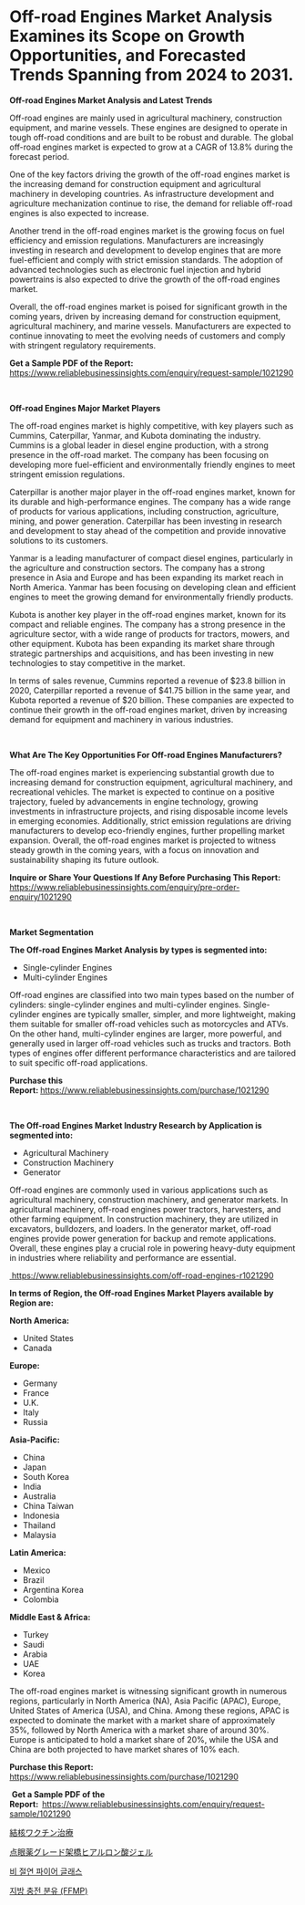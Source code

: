 <p><h1>Off-road Engines Market Analysis Examines its Scope on Growth Opportunities, and Forecasted Trends Spanning from 2024 to 2031.</h1></p><p><strong>Off-road Engines Market Analysis and Latest Trends</strong></p>
<p><p>Off-road engines are mainly used in agricultural machinery, construction equipment, and marine vessels. These engines are designed to operate in tough off-road conditions and are built to be robust and durable. The global off-road engines market is expected to grow at a CAGR of 13.8% during the forecast period. </p><p>One of the key factors driving the growth of the off-road engines market is the increasing demand for construction equipment and agricultural machinery in developing countries. As infrastructure development and agriculture mechanization continue to rise, the demand for reliable off-road engines is also expected to increase. </p><p>Another trend in the off-road engines market is the growing focus on fuel efficiency and emission regulations. Manufacturers are increasingly investing in research and development to develop engines that are more fuel-efficient and comply with strict emission standards. The adoption of advanced technologies such as electronic fuel injection and hybrid powertrains is also expected to drive the growth of the off-road engines market.</p><p>Overall, the off-road engines market is poised for significant growth in the coming years, driven by increasing demand for construction equipment, agricultural machinery, and marine vessels. Manufacturers are expected to continue innovating to meet the evolving needs of customers and comply with stringent regulatory requirements.</p></p>
<p><strong>Get a Sample PDF of the Report:&nbsp;</strong> <a href="https://www.reliablebusinessinsights.com/enquiry/request-sample/1021290">https://www.reliablebusinessinsights.com/enquiry/request-sample/1021290</a></p>
<p>&nbsp;</p>
<p><strong>Off-road Engines Major Market Players</strong></p>
<p><p>The off-road engines market is highly competitive, with key players such as Cummins, Caterpillar, Yanmar, and Kubota dominating the industry. Cummins is a global leader in diesel engine production, with a strong presence in the off-road market. The company has been focusing on developing more fuel-efficient and environmentally friendly engines to meet stringent emission regulations.</p><p>Caterpillar is another major player in the off-road engines market, known for its durable and high-performance engines. The company has a wide range of products for various applications, including construction, agriculture, mining, and power generation. Caterpillar has been investing in research and development to stay ahead of the competition and provide innovative solutions to its customers.</p><p>Yanmar is a leading manufacturer of compact diesel engines, particularly in the agriculture and construction sectors. The company has a strong presence in Asia and Europe and has been expanding its market reach in North America. Yanmar has been focusing on developing clean and efficient engines to meet the growing demand for environmentally friendly products.</p><p>Kubota is another key player in the off-road engines market, known for its compact and reliable engines. The company has a strong presence in the agriculture sector, with a wide range of products for tractors, mowers, and other equipment. Kubota has been expanding its market share through strategic partnerships and acquisitions, and has been investing in new technologies to stay competitive in the market.</p><p>In terms of sales revenue, Cummins reported a revenue of $23.8 billion in 2020, Caterpillar reported a revenue of $41.75 billion in the same year, and Kubota reported a revenue of $20 billion. These companies are expected to continue their growth in the off-road engines market, driven by increasing demand for equipment and machinery in various industries.</p></p>
<p>&nbsp;</p>
<p><strong>What Are The Key Opportunities For Off-road Engines Manufacturers?</strong></p>
<p><p>The off-road engines market is experiencing substantial growth due to increasing demand for construction equipment, agricultural machinery, and recreational vehicles. The market is expected to continue on a positive trajectory, fueled by advancements in engine technology, growing investments in infrastructure projects, and rising disposable income levels in emerging economies. Additionally, strict emission regulations are driving manufacturers to develop eco-friendly engines, further propelling market expansion. Overall, the off-road engines market is projected to witness steady growth in the coming years, with a focus on innovation and sustainability shaping its future outlook.</p></p>
<p><strong>Inquire or Share Your Questions If Any Before Purchasing This Report:</strong> <a href="https://www.reliablebusinessinsights.com/enquiry/pre-order-enquiry/1021290">https://www.reliablebusinessinsights.com/enquiry/pre-order-enquiry/1021290</a></p>
<p>&nbsp;</p>
<p><strong>Market Segmentation</strong></p>
<p><strong>The Off-road Engines Market Analysis by types is segmented into:</strong></p>
<p><ul><li>Single-cylinder Engines</li><li>Multi-cylinder Engines</li></ul></p>
<p><p>Off-road engines are classified into two main types based on the number of cylinders: single-cylinder engines and multi-cylinder engines. Single-cylinder engines are typically smaller, simpler, and more lightweight, making them suitable for smaller off-road vehicles such as motorcycles and ATVs. On the other hand, multi-cylinder engines are larger, more powerful, and generally used in larger off-road vehicles such as trucks and tractors. Both types of engines offer different performance characteristics and are tailored to suit specific off-road applications.</p></p>
<p><strong>Purchase this Report:&nbsp;</strong><a href="https://www.reliablebusinessinsights.com/purchase/1021290">https://www.reliablebusinessinsights.com/purchase/1021290</a></p>
<p>&nbsp;</p>
<p><strong>The Off-road Engines Market Industry Research by Application is segmented into:</strong></p>
<p><ul><li>Agricultural Machinery</li><li>Construction Machinery</li><li>Generator</li></ul></p>
<p><p>Off-road engines are commonly used in various applications such as agricultural machinery, construction machinery, and generator markets. In agricultural machinery, off-road engines power tractors, harvesters, and other farming equipment. In construction machinery, they are utilized in excavators, bulldozers, and loaders. In the generator market, off-road engines provide power generation for backup and remote applications. Overall, these engines play a crucial role in powering heavy-duty equipment in industries where reliability and performance are essential.</p></p>
<p><a href="https://www.reliablebusinessinsights.com/off-road-engines-r1021290">&nbsp;https://www.reliablebusinessinsights.com/off-road-engines-r1021290</a></p>
<p><strong>In terms of Region, the Off-road Engines Market Players available by Region are:</strong></p>
<p>
    <p> <strong> North America: </strong>
        <ul>
            <li>United States</li>
            <li>Canada</li>
        </ul>
        </p> 
    <p> <strong> Europe: </strong>
        <ul>
            <li>Germany</li>
            <li>France</li>
            <li>U.K.</li>
            <li>Italy</li>
            <li>Russia</li>
        </ul>
        </p> 
    <p> <strong> Asia-Pacific: </strong>
        <ul>
            <li>China</li>
            <li>Japan</li>
            <li>South Korea</li>
            <li>India</li>
            <li>Australia</li>
            <li>China Taiwan</li>
            <li>Indonesia</li>
            <li>Thailand</li>
            <li>Malaysia</li>
        </ul>
        </p> 
    <p> <strong> Latin America: </strong>
        <ul>
            <li>Mexico</li>
            <li>Brazil</li>
            <li>Argentina Korea</li>
            <li>Colombia</li>
        </ul>
        </p> 
    <p> <strong> Middle East & Africa: </strong>
        <ul>
            <li>Turkey</li>
            <li>Saudi</li>
            <li>Arabia</li>
            <li>UAE</li>
            <li>Korea</li>
        </ul>
    </p>
    </p>
<p><p>The off-road engines market is witnessing significant growth in numerous regions, particularly in North America (NA), Asia Pacific (APAC), Europe, United States of America (USA), and China. Among these regions, APAC is expected to dominate the market with a market share of approximately 35%, followed by North America with a market share of around 30%. Europe is anticipated to hold a market share of 20%, while the USA and China are both projected to have market shares of 10% each.</p></p>
<p><strong>Purchase this Report: </strong><a href="https://www.reliablebusinessinsights.com/purchase/1021290">https://www.reliablebusinessinsights.com/purchase/1021290</a></p>
<p>&nbsp;<strong>Get a Sample PDF of the Report:&nbsp;&nbsp;</strong><a href="https://www.reliablebusinessinsights.com/enquiry/request-sample/1021290">https://www.reliablebusinessinsights.com/enquiry/request-sample/1021290</a></p>
<p><strong></strong></p>
<p><p><a href="https://medium.com/@matteills7854/%E7%B5%90%E6%A0%B8%E3%83%AF%E3%82%AF%E3%83%81%E3%83%B3%E6%B2%BB%E7%99%82%E5%B8%82%E5%A0%B4%E3%81%AE%E5%B8%82%E5%A0%B4%E8%A6%8F%E6%A8%A1%E3%81%A8%E5%B8%82%E5%A0%B4%E5%8B%95%E5%90%91-%E4%BC%81%E6%A5%AD%E5%85%A8%E4%BD%93%E3%81%AE%E6%A6%82%E8%A6%81-2024%E5%B9%B4%E3%81%8B%E3%82%892031%E5%B9%B4%E3%81%BE%E3%81%A7-0fe5f7ca25ad">結核ワクチン治療</a></p><p><a href="https://github.com/KenyonJohns/Market-Research-Report-List-1/blob/main/162814587938.md">点眼薬グレード架橋ヒアルロン酸ジェル</a></p><p><a href="https://medium.com/@crumbles67678/%EB%B9%84-%EB%8B%A8%EC%97%B4%EB%90%9C-%ED%99%94%EC%9E%AC-%EC%9C%A0%EB%A6%AC-%EC%8B%9C%EC%9E%A5-%EB%8F%99%ED%96%A5-%EB%B0%8F-2024-2031%EB%85%84%EA%B9%8C%EC%A7%80%EC%9D%98-%EC%8B%9C%EC%9E%A5-%EB%B6%84%EC%84%9D-%EC%98%88%EC%B8%A1-a3d2c85043cc">비 절연 파이어 글래스</a></p><p><a href="https://medium.com/@jenniferstanley2022/%EC%A7%80%EB%B0%A9%EC%9D%B4-%EA%B0%80%EB%93%9D%ED%95%9C-%EB%B6%84%EB%A7%90-%EC%9A%B0%EC%9C%A0-ffmp-%EC%8B%9C%EC%9E%A5-%EC%8B%9C%EC%9E%A5-%EC%A0%90%EC%9C%A0%EC%9C%A8-%EC%8B%9C%EC%9E%A5-%EB%8F%99%ED%96%A5-%EB%B0%8F-%EB%AF%B8%EB%9E%98-%EC%84%B1%EC%9E%A5-%ED%83%90%EC%83%89-ec499402ac3b">지방 충전 분유 (FFMP)</a></p></p>